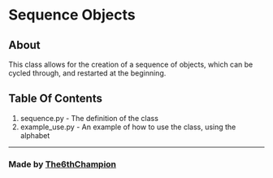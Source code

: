 # Sequence Objects
## About

This class allows for the creation of a sequence of objects, which can be cycled through, and restarted at the beginning.

## Table Of Contents
1. sequence.py - The definition of the class
2. example_use.py - An example of how to use the class, using the alphabet

<hr/>

### Made by [The6thChampion](https://github.com/The-6th-Champion)
